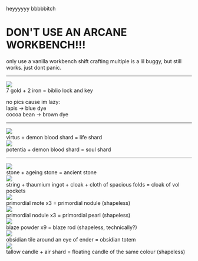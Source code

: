 heyyyyyy bbbbbitch

# DON'T USE AN ARCANE WORKBENCH!!!  
only use a vanilla workbench
shift crafting multiple is a lil buggy, but still works. just dont panic.

---
![](https://cdn.discordapp.com/attachments/735303580889645098/793466451532316723/unknown.png)  
7 gold + 2 iron = biblio lock and key  
  
no pics cause im lazy:  
lapis -> blue dye  
cocoa bean -> brown dye  

---

![](https://cdn.discordapp.com/attachments/702444068290166784/717384441529368647/unknown.png)  
virtus + demon blood shard = life shard  
![](https://cdn.discordapp.com/attachments/702444068290166784/717384721247633439/unknown.png)  
potentia + demon blood shard = soul shard  
  
---

![](https://cdn.discordapp.com/attachments/316417390214774785/460420601002196992/unknown.png)  
stone + ageing stone = ancient stone  
![](https://cdn.discordapp.com/attachments/406506008173871115/416862700187156490/unknown.png)  
string + thaumium ingot + cloak + cloth of spacious folds = cloak of vol pockets  
![](https://cdn.discordapp.com/attachments/316417390214774785/455367719122894848/unknown.png)  
primordial mote x3 = primordial nodule (shapeless)  
![](https://cdn.discordapp.com/attachments/316417390214774785/455367901143236608/unknown.png)  
primordial nodule x3 = primordial pearl (shapeless)  
![](https://cdn.discordapp.com/attachments/702444068290166784/717385374728585246/unknown.png)  
blaze powder x9 = blaze rod (shapeless, technically?)  
![](https://cdn.discordapp.com/attachments/702444068290166784/723358132276953088/unknown.png)  
obsidian tile around an eye of ender = obsidian totem  
![](https://cdn.discordapp.com/attachments/735303580889645098/793468324536778782/unknown.png)  
tallow candle + air shard = floating candle of the same colour (shapeless)  
